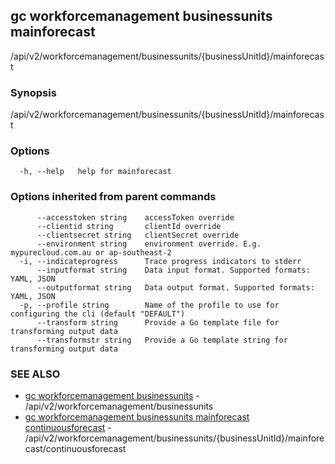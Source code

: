 ## gc workforcemanagement businessunits mainforecast

/api/v2/workforcemanagement/businessunits/{businessUnitId}/mainforecast

### Synopsis

/api/v2/workforcemanagement/businessunits/{businessUnitId}/mainforecast

### Options

```
  -h, --help   help for mainforecast
```

### Options inherited from parent commands

```
      --accesstoken string    accessToken override
      --clientid string       clientId override
      --clientsecret string   clientSecret override
      --environment string    environment override. E.g. mypurecloud.com.au or ap-southeast-2
  -i, --indicateprogress      Trace progress indicators to stderr
      --inputformat string    Data input format. Supported formats: YAML, JSON
      --outputformat string   Data output format. Supported formats: YAML, JSON
  -p, --profile string        Name of the profile to use for configuring the cli (default "DEFAULT")
      --transform string      Provide a Go template file for transforming output data
      --transformstr string   Provide a Go template string for transforming output data
```

### SEE ALSO

* [gc workforcemanagement businessunits](gc_workforcemanagement_businessunits.html)	 - /api/v2/workforcemanagement/businessunits
* [gc workforcemanagement businessunits mainforecast continuousforecast](gc_workforcemanagement_businessunits_mainforecast_continuousforecast.html)	 - /api/v2/workforcemanagement/businessunits/{businessUnitId}/mainforecast/continuousforecast


